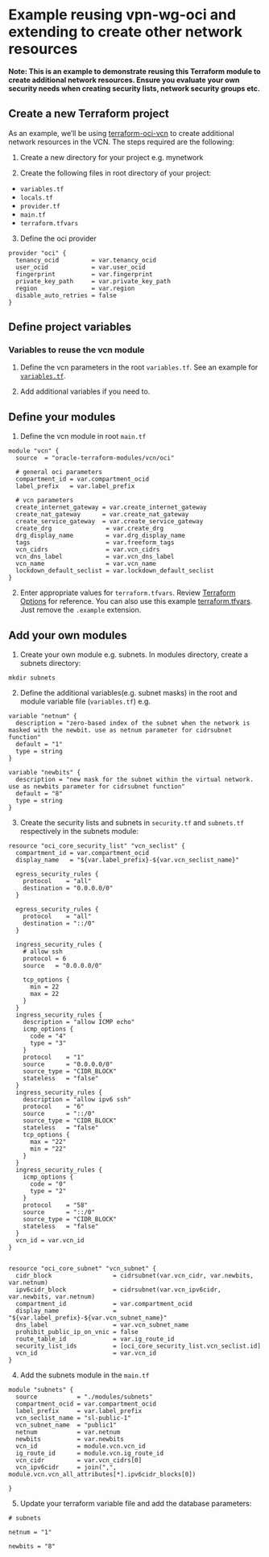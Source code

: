 # Example reusing vpn-wg-oci and extending to create other network resources

[rootvariables]:https://github.com/oracle-terraform-modules/terraform-oci-vcn/blob/main/examples/module_composition/variables.tf
[sampletfvars]:https://github.com/oracle-terraform-modules/terraform-oci-vcn/blob/main/examples/module_composition/terraform.tfvars.example
[terraformoptions]:https://github.com/oracle-terraform-modules/terraform-oci-vcn/blob/main/docs/terraformoptions.adoc
[terraform-oci-vcn]:https://registry.terraform.io/modules/oracle-terraform-modules/vcn/oci/latest

__Note: This is an example to demonstrate reusing this Terraform module to create additional network resources. Ensure you evaluate your own security needs when creating security lists, network security groups etc.__

## Create a new Terraform project

As an example, we’ll be using [terraform-oci-vcn] to create
additional network resources in the VCN. The steps required are the following:

1. Create a new directory for your project e.g. mynetwork

2. Create the following files in root directory of your project:

- `variables.tf`
- `locals.tf`
- `provider.tf`
- `main.tf`
- `terraform.tfvars`

3. Define the oci provider

```HCL
provider "oci" {
  tenancy_ocid         = var.tenancy_ocid
  user_ocid            = var.user_ocid
  fingerprint          = var.fingerprint
  private_key_path     = var.private_key_path
  region               = var.region
  disable_auto_retries = false
}
```

## Define project variables

### Variables to reuse the vcn module

1. Define the vcn parameters in the root `variables.tf`.
See an example for [`variables.tf`][rootvariables].

2. Add additional variables if you need to.

## Define your modules

1. Define the vcn module in root `main.tf`

```HCL
module "vcn" {
  source  = "oracle-terraform-modules/vcn/oci"

  # general oci parameters
  compartment_id = var.compartment_ocid
  label_prefix   = var.label_prefix

  # vcn parameters
  create_internet_gateway = var.create_internet_gateway
  create_nat_gateway      = var.create_nat_gateway
  create_service_gateway  = var.create_service_gateway
  create_drg               = var.create_drg
  drg_display_name         = var.drg_display_name
  tags                     = var.freeform_tags
  vcn_cidrs                = var.vcn_cidrs
  vcn_dns_label            = var.vcn_dns_label
  vcn_name                 = var.vcn_name
  lockdown_default_seclist = var.lockdown_default_seclist
}
```

2. Enter appropriate values for `terraform.tfvars`. Review [Terraform Options][terraformoptions] for reference.
You can also use this example [terraform.tfvars][sampletfvars]. Just remove the `.example` extension.

## Add your own modules

1. Create your own module e.g. subnets. In modules directory, create a subnets directory:

```shell
mkdir subnets
```

2. Define the additional variables(e.g. subnet masks) in the root and module variable file (`variables.tf`) e.g.

```HCL
variable "netnum" {
  description = "zero-based index of the subnet when the network is masked with the newbit. use as netnum parameter for cidrsubnet function"
  default = "1"
  type = string
}

variable "newbits" {
  description = "new mask for the subnet within the virtual network. use as newbits parameter for cidrsubnet function"
  default = "8"
  type = string
}
```

3. Create the security lists and subnets in `security.tf` and `subnets.tf` respectively in the subnets module:

```HCL
resource "oci_core_security_list" "vcn_seclist" {
  compartment_id = var.compartment_ocid
  display_name   = "${var.label_prefix}-${var.vcn_seclist_name}"

  egress_security_rules {
    protocol    = "all"
    destination = "0.0.0.0/0"
  }

  egress_security_rules {
    protocol    = "all"
    destination = "::/0"
  }

  ingress_security_rules {
    # allow ssh
    protocol = 6
    source   = "0.0.0.0/0"

    tcp_options {
      min = 22
      max = 22
    }
  }
  ingress_security_rules {
    description = "allow ICMP echo"
    icmp_options {
      code = "4"
      type = "3"
    }
    protocol    = "1"
    source      = "0.0.0.0/0"
    source_type = "CIDR_BLOCK"
    stateless   = "false"
  }
  ingress_security_rules {
    description = "allow ipv6 ssh"
    protocol    = "6"
    source      = "::/0"
    source_type = "CIDR_BLOCK"
    stateless   = "false"
    tcp_options {
      max = "22"
      min = "22"
    }
  }
  ingress_security_rules {
    icmp_options {
      code = "0"
      type = "2"
    }
    protocol    = "58"
    source      = "::/0"
    source_type = "CIDR_BLOCK"
    stateless   = "false"
  }
  vcn_id = var.vcn_id
}


resource "oci_core_subnet" "vcn_subnet" {
  cidr_block                 = cidrsubnet(var.vcn_cidr, var.newbits, var.netnum)
  ipv6cidr_block             = cidrsubnet(var.vcn_ipv6cidr, var.newbits, var.netnum)
  compartment_id             = var.compartment_ocid
  display_name               = "${var.label_prefix}-${var.vcn_subnet_name}"
  dns_label                  = var.vcn_subnet_name
  prohibit_public_ip_on_vnic = false
  route_table_id             = var.ig_route_id
  security_list_ids          = [oci_core_security_list.vcn_seclist.id]
  vcn_id                     = var.vcn_id
}
```

4. Add the subnets module in the `main.tf`

```HCL
module "subnets" {
  source           = "./modules/subnets"
  compartment_ocid = var.compartment_ocid
  label_prefix     = var.label_prefix
  vcn_seclist_name = "sl-public-1"
  vcn_subnet_name  = "public1"
  netnum           = var.netnum
  newbits          = var.newbits
  vcn_id           = module.vcn.vcn_id
  ig_route_id      = module.vcn.ig_route_id
  vcn_cidr         = var.vcn_cidrs[0]
  vcn_ipv6cidr     = join(",", module.vcn.vcn_all_attributes[*].ipv6cidr_blocks[0])

}
```

5. Update your terraform variable file and add the database parameters:

```HCL
# subnets

netnum = "1"

newbits = "8"
```